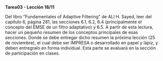 **Tarea03 - Lección 18/11**

Del libro "Fundamentales of Adaptive Filtering" de ALI H. Sayed, leer del capítulo 6, página 281, las secciones 6.1, 6.2, 6.4 (principalmente el concepto del EMSE de un filtro adaptativo) y 6.5. A partir de esta lectura, hacer un pequeño resumen de los conceptos principales de esas secciones. Donde se debe entregar dicho resumen la próxima lección (25 de noviembre), el cual debe ser IMPRESA o desarrollado en papel y lápiz, y deben entregralo en forma individual. Esta parte se evaluará en la sección de participación en clases.
